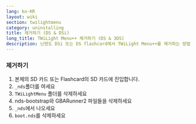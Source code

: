 ```yaml
---
lang: ko-KR
layout: wiki
section: twilightmenu
category: uninstalling
title: 제거하기 (DS & DSi)
long_title: TWiLight Menu++ 제거하기 (DS & 3DS)
description: 닌텐도 DSi 또는 DS flashcard에서 TWiLight Menu++를 제거하는 방법
---
```


### 제거하기
1. 본체의 SD 카드 또는 Flashcard의 SD 카드에 진입합니다.
1. `_nds`폴더를 여세요
1. `TWiLightMenu` 폴더를 삭제하세요
1. nds-bootstrap와 GBARunner2 파일들을 삭제하세요
1. `_nds`에서 나오세요
1. `boot.nds`를 삭제하세요

